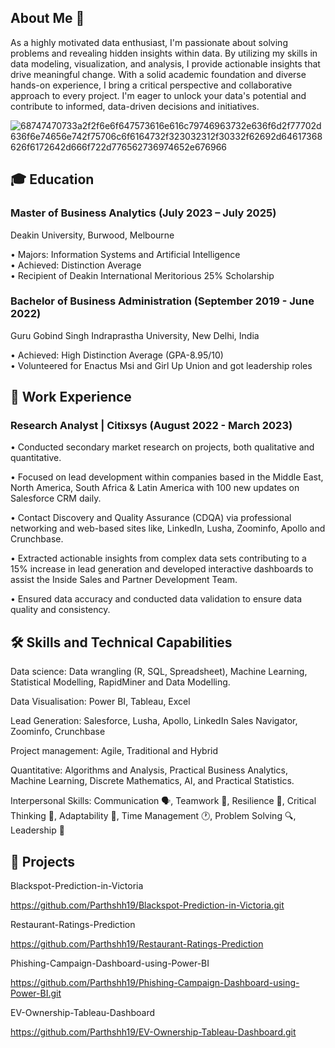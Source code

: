 ## About Me 👋

As a highly motivated data enthusiast, I'm passionate about solving problems and revealing hidden insights within data. By utilizing my skills in data modeling, visualization, and analysis, I provide actionable insights that drive meaningful change. With a solid academic foundation and diverse hands-on experience, I bring a critical perspective and collaborative approach to every project. I'm eager to unlock your data's potential and contribute to informed, data-driven decisions and initiatives.

![68747470733a2f2f6e6f647573616e616c79746963732e636f6d2f77702d636f6e74656e742f75706c6f6164732f323032312f30332f62692d64617368626f6172642d666f722d776562736974652e676966](https://github.com/user-attachments/assets/65aee1d8-3986-40d2-b1b8-8b9bc6127b93)

## 🎓 Education

### Master of Business Analytics (July 2023 – July 2025)
Deakin University, Burwood, Melbourne 

• Majors: Information Systems and Artificial Intelligence  
• Achieved: Distinction Average   
• Recipient of Deakin International Meritorious 25% Scholarship                                                                                                              
 
### Bachelor of Business Administration (September 2019 - June 2022)
Guru Gobind Singh Indraprastha University, New Delhi, India 

 • Achieved: High Distinction Average (GPA-8.95/10)   
 • Volunteered for Enactus Msi and Girl Up Union and got leadership roles 
 
## 💼 Work Experience

### Research Analyst | Citixsys (August 2022 - March 2023)

•	Conducted secondary market research on projects, both qualitative and quantitative.

•	Focused on lead development within companies based in the Middle East, North America, South Africa & Latin America with 100 new updates on Salesforce CRM daily.

•	Contact Discovery and Quality Assurance (CDQA) via professional networking and web-based sites like, LinkedIn, Lusha, Zoominfo, Apollo and Crunchbase.

•	Extracted actionable insights from complex data sets contributing to a 15% increase in lead generation and developed interactive dashboards to assist the Inside Sales and Partner Development Team.

•	Ensured data accuracy and conducted data validation to ensure data quality and consistency.

## 🛠️ Skills and Technical Capabilities

Data science: Data wrangling (R, SQL, Spreadsheet), Machine Learning, Statistical Modelling, RapidMiner and Data Modelling. 

Data Visualisation: Power BI, Tableau, Excel

Lead Generation: Salesforce, Lusha, Apollo, LinkedIn Sales Navigator, Zoominfo, Crunchbase

Project management: Agile, Traditional and Hybrid 

Quantitative: Algorithms and Analysis, Practical Business Analytics, Machine Learning, Discrete Mathematics, AI, and Practical Statistics. 

Interpersonal Skills:	Communication 🗣, Teamwork 🤝, Resilience 💪, Critical Thinking 🧠, Adaptability 🌿, Time Management 🕐, Problem Solving 🔍, Leadership 👑


## 📁 Projects

Blackspot-Prediction-in-Victoria

https://github.com/Parthshh19/Blackspot-Prediction-in-Victoria.git

Restaurant-Ratings-Prediction

https://github.com/Parthshh19/Restaurant-Ratings-Prediction

Phishing-Campaign-Dashboard-using-Power-BI

https://github.com/Parthshh19/Phishing-Campaign-Dashboard-using-Power-BI.git

EV-Ownership-Tableau-Dashboard

https://github.com/Parthshh19/EV-Ownership-Tableau-Dashboard.git
